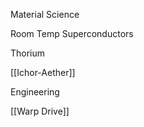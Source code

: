 Material Science


Room Temp Superconductors

Thorium

[[Ichor-Aether]]

Engineering




[[Warp Drive]]